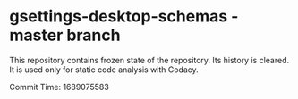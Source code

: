 # gsettings-desktop-schemas - master branch

This repository contains frozen state of the repository.
Its history is cleared. It is used only for static code
analysis with Codacy.

Commit Time: 1689075583
